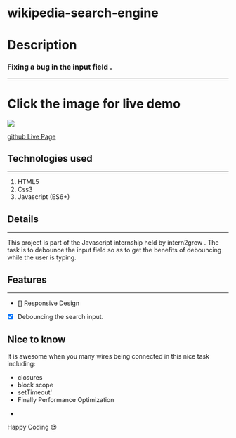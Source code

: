 # wikipedia-search-engine

# Description

### Fixing a bug in the input field .

---

# Click the image for live demo

[<img src='https://th.bing.com/th/id/OIP.H3xdQJplc2jNByqYARsyxwHaD3?w=286&h=180&c=7&r=0&o=5&pid=1.7'>](https://wikipedia-search-engine-xi.vercel.app/)

[github Live Page](https://youssuf-bakry.github.io/wikipedia-search-engine/)
## Technologies used

---

1. HTML5
2. Css3
3. Javascript (ES6+)

## Details

---

This project is part of the Javascript internship held by intern2grow .
The task is to debounce the input field so as to get the benefits of debouncing while the user is typing.

## Features

---

- [] Responsive Design
- [x] Debouncing the search input.

## Nice to know

It is awesome when you many wires being connected in this nice task including:

- closures
- block scope
- setTimeout'
- Finally Performance Optimization

*

Happy Coding 😍
